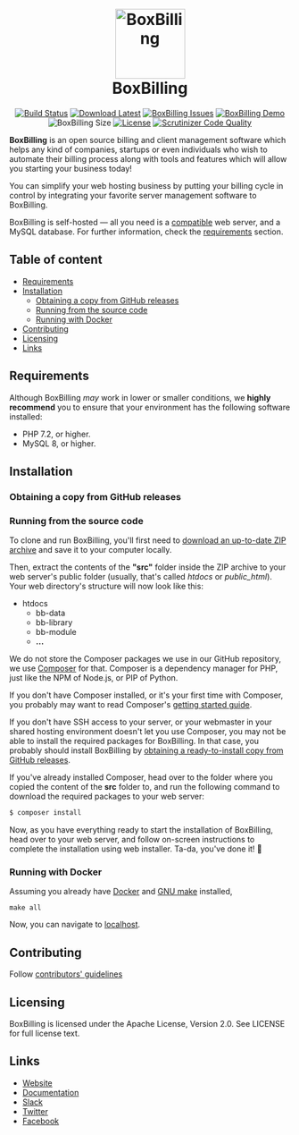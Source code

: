 <h1 align="center">
  <br>
  <a href="https://boxbilling.com/"><img src="https://raw.githubusercontent.com/boxbilling/boxbilling/master/src/bb-themes/boxbilling/assets/images/box.png" alt="BoxBilling" width="125"></a>
  <br>
  BoxBilling
  <br>
</h1>

<div align="center">
  
[![Build Status](https://travis-ci.org/boxbilling/boxbilling.svg?branch=master)](https://travis-ci.org/boxbilling/boxbilling)
[![Download Latest](https://img.shields.io/github/downloads/boxbilling/boxbilling/total)](https://github.com/boxbilling/boxbilling/releases/latest)
[![BoxBilling Issues](https://img.shields.io/github/issues/boxbilling/boxbilling.svg?style=popout)](https://github.com/boxbilling/boxbilling/issues)
[![BoxBilling Demo](https://img.shields.io/badge/boxbilling-demo-blue)](https://demo.boxbilling.com)
![BoxBilling Size](https://img.shields.io/github/repo-size/boxbilling/boxbilling.svg?style=popout)
[![License](https://img.shields.io/badge/License-Apache%202.0-blue.svg)](https://opensource.org/licenses/Apache-2.0)
[![Scrutinizer Code Quality](https://scrutinizer-ci.com/g/boxbilling/boxbilling/badges/quality-score.png?b=master)](https://scrutinizer-ci.com/g/boxbilling/boxbilling/?branch=master)

</div>

**BoxBilling** is an open source billing and client management software which helps any kind of companies, startups or even individuals who wish to automate their billing process along with tools and features which will allow you starting your business today!

You can simplify your web hosting business by putting your billing cycle in control by integrating your favorite server management software to BoxBilling.

BoxBilling is self-hosted — all you need is a [compatible](#requirements) web server, and a MySQL database. For further information, check the [requirements](#requirements) section.

## Table of content

- [Requirements](#requirements)
- [Installation](#installation)
    - [Obtaining a copy from GitHub releases](#obtaining-a-copy-from-github-releases)
    - [Running from the source code](#running-from-the-source-code)
    - [Running with Docker](#running-with-docker)
- [Contributing](#contributing)
- [Licensing](#licensing)
- [Links](#links)

## Requirements
Although BoxBilling *may* work in lower or smaller conditions, we **highly recommend** you to ensure that your environment has the following software installed:
* PHP 7.2, or higher.
* MySQL 8, or higher.

## Installation

### Obtaining a copy from GitHub releases

### Running from the source code
To clone and run BoxBilling, you'll first need to [download an up-to-date ZIP archive](https://github.com/boxbilling/boxbilling/archive/master.zip) and save it to your computer locally.

Then, extract the contents of the **"src"** folder inside the ZIP archive to your web server's public folder (usually, that's called *htdocs* or *public_html*). Your web directory's structure will now look like this:

- htdocs
    - bb-data
    - bb-library
    - bb-module
    - **...**

We do not store the Composer packages we use in our GitHub repository, we use [Composer](https://getcomposer.org/) for that. Composer is a dependency manager for PHP, just like the NPM of Node.js, or PIP of Python.

If you don't have Composer installed, or it's your first time with Composer, you probably may want to read Composer's [getting started guide](https://getcomposer.org/doc/00-intro.md).

If you don't have SSH access to your server, or your webmaster in your shared hosting environment doesn't let you use Composer, you may not be able to install the required packages for BoxBilling. In that case, you probably should install BoxBilling by [obtaining a ready-to-install copy from GitHub releases](#obtaining-a-copy-from-github-releases).

If you've already installed Composer, head over to the folder where you copied the content of the **src** folder to, and run the following command to download the required packages to your web server:

```bash
$ composer install
```

Now, as you have everything ready to start the installation of BoxBilling, head over to your web server, and follow on-screen instructions to complete the installation using web installer. Ta-da, you've done it! 🎉

### Running with Docker

Assuming you already have [Docker](https://docs.docker.com/get-docker/) and [GNU make](https://www.gnu.org/software/make/) installed,

```console
make all
```
Now, you can navigate to [localhost](http://localhost/).

## Contributing

Follow [contributors' guidelines](https://github.com/boxbilling/boxbilling/blob/master/CONTRIBUTING.md)

## Licensing

BoxBilling is licensed under the Apache License, Version 2.0. See LICENSE for full license text.

## Links

* [Website](https://www.boxbilling.com/)
* [Documentation](https://docs.boxbilling.com/)
* [Slack](https://boxbilling.slack.com/)
* [Twitter](https://twitter.com/boxbilling)
* [Facebook](https://www.facebook.com/boxbilling)
